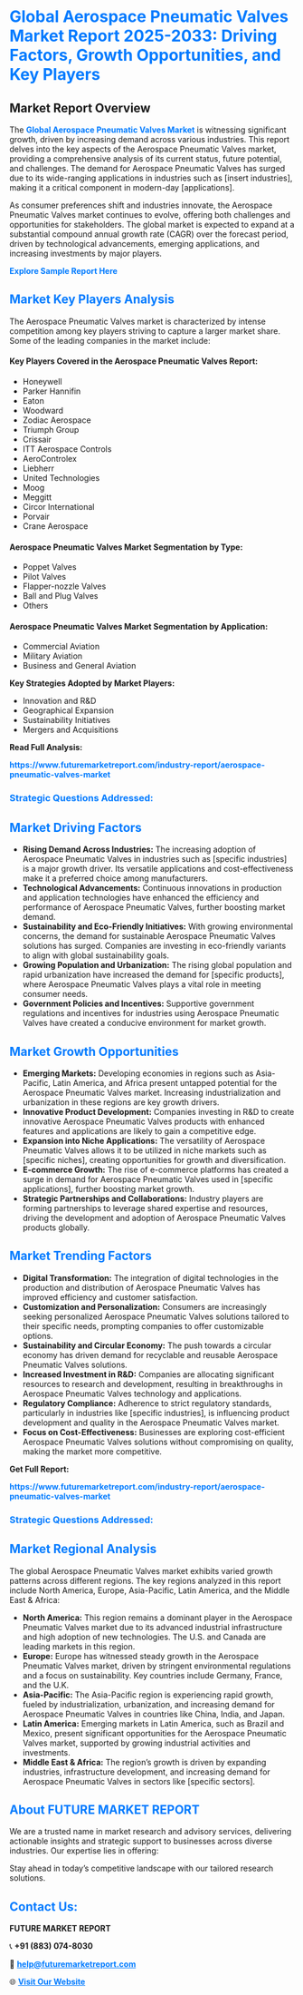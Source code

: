 <h1 style="color: #007BFF;">Global Aerospace Pneumatic Valves Market Report 2025-2033: Driving Factors, Growth Opportunities, and Key Players</h1>

<section id="overview">
<h2>Market Report Overview</h2>
<p>The <a href="https://www.futuremarketreport.com/industry-report/aerospace-pneumatic-valves-market" style="color: #007BFF; text-decoration: none;"><strong>Global Aerospace Pneumatic Valves Market</strong></a> is witnessing significant growth, driven by increasing demand across various industries. This report delves into the key aspects of the Aerospace Pneumatic Valves market, providing a comprehensive analysis of its current status, future potential, and challenges. The demand for Aerospace Pneumatic Valves has surged due to its wide-ranging applications in industries such as [insert industries], making it a critical component in modern-day [applications].</p>
<p>As consumer preferences shift and industries innovate, the Aerospace Pneumatic Valves market continues to evolve, offering both challenges and opportunities for stakeholders. The global market is expected to expand at a substantial compound annual growth rate (CAGR) over the forecast period, driven by technological advancements, emerging applications, and increasing investments by major players.</p>
</section>

<section id="overview">
<p><a href="https://www.futuremarketreport.com/request-sample/reportId=54014" style="color: #007BFF; text-decoration: none;"><strong>Explore Sample Report Here</strong></a></p>
</section>

<section id="key-players">
<h2 style="color: #007BFF;">Market Key Players Analysis</h2>
<p>The Aerospace Pneumatic Valves market is characterized by intense competition among key players striving to capture a larger market share. Some of the leading companies in the market include:</p>
<h4>Key Players Covered in the Aerospace Pneumatic Valves Report:</h4>
<ul><li>Honeywell</li><li>Parker Hannifin</li><li>Eaton</li><li>Woodward</li><li>Zodiac Aerospace</li><li>Triumph Group</li><li>Crissair</li><li>ITT Aerospace Controls</li><li>AeroControlex</li><li>Liebherr</li><li>United Technologies</li><li>Moog</li><li>Meggitt</li><li>Circor International</li><li>Porvair</li><li>Crane Aerospace</li></ul>
<h4>Aerospace Pneumatic Valves Market Segmentation by Type:</h4>
<ul><li>Poppet Valves</li><li>Pilot Valves</li><li>Flapper-nozzle Valves</li><li>Ball and Plug Valves</li><li>Others</li></ul>

<h4>Aerospace Pneumatic Valves Market Segmentation by Application:</h4>
<ul><li>Commercial Aviation</li><li>Military Aviation</li><li>Business and General Aviation</li></ul>
<p><strong>Key Strategies Adopted by Market Players:</strong></p>
<ul>
<li>Innovation and R&D</li>
<li>Geographical Expansion</li>
<li>Sustainability Initiatives</li>
<li>Mergers and Acquisitions</li>
</ul>
</section>

<section>
<p><strong>Read Full Analysis: </strong></p><a href="https://www.futuremarketreport.com/industry-report/aerospace-pneumatic-valves-market" style="color: #007BFF; text-decoration: none;"><strong>https://www.futuremarketreport.com/industry-report/aerospace-pneumatic-valves-market</strong></a>
<h3 style="color: #007BFF;">Strategic Questions Addressed:</h3>
</section>

<section id="driving-factors">
<h2 style="color: #007BFF;">Market Driving Factors</h2>
<ul>
<li><strong>Rising Demand Across Industries:</strong> The increasing adoption of Aerospace Pneumatic Valves in industries such as [specific industries] is a major growth driver. Its versatile applications and cost-effectiveness make it a preferred choice among manufacturers.</li>
<li><strong>Technological Advancements:</strong> Continuous innovations in production and application technologies have enhanced the efficiency and performance of Aerospace Pneumatic Valves, further boosting market demand.</li>
<li><strong>Sustainability and Eco-Friendly Initiatives:</strong> With growing environmental concerns, the demand for sustainable Aerospace Pneumatic Valves solutions has surged. Companies are investing in eco-friendly variants to align with global sustainability goals.</li>
<li><strong>Growing Population and Urbanization:</strong> The rising global population and rapid urbanization have increased the demand for [specific products], where Aerospace Pneumatic Valves plays a vital role in meeting consumer needs.</li>
<li><strong>Government Policies and Incentives:</strong> Supportive government regulations and incentives for industries using Aerospace Pneumatic Valves have created a conducive environment for market growth.</li>
</ul>
</section>

<section id="growth-opportunities">
<h2 style="color: #007BFF;">Market Growth Opportunities</h2>
<ul>
<li><strong>Emerging Markets:</strong> Developing economies in regions such as Asia-Pacific, Latin America, and Africa present untapped potential for the Aerospace Pneumatic Valves market. Increasing industrialization and urbanization in these regions are key growth drivers.</li>
<li><strong>Innovative Product Development:</strong> Companies investing in R&D to create innovative Aerospace Pneumatic Valves products with enhanced features and applications are likely to gain a competitive edge.</li>
<li><strong>Expansion into Niche Applications:</strong> The versatility of Aerospace Pneumatic Valves allows it to be utilized in niche markets such as [specific niches], creating opportunities for growth and diversification.</li>
<li><strong>E-commerce Growth:</strong> The rise of e-commerce platforms has created a surge in demand for Aerospace Pneumatic Valves used in [specific applications], further boosting market growth.</li>
<li><strong>Strategic Partnerships and Collaborations:</strong> Industry players are forming partnerships to leverage shared expertise and resources, driving the development and adoption of Aerospace Pneumatic Valves products globally.</li>
</ul>
</section>

<section id="trending-factors">
<h2 style="color: #007BFF;">Market Trending Factors</h2>
<ul>
<li><strong>Digital Transformation:</strong> The integration of digital technologies in the production and distribution of Aerospace Pneumatic Valves has improved efficiency and customer satisfaction.</li>
<li><strong>Customization and Personalization:</strong> Consumers are increasingly seeking personalized Aerospace Pneumatic Valves solutions tailored to their specific needs, prompting companies to offer customizable options.</li>
<li><strong>Sustainability and Circular Economy:</strong> The push towards a circular economy has driven demand for recyclable and reusable Aerospace Pneumatic Valves solutions.</li>
<li><strong>Increased Investment in R&D:</strong> Companies are allocating significant resources to research and development, resulting in breakthroughs in Aerospace Pneumatic Valves technology and applications.</li>
<li><strong>Regulatory Compliance:</strong> Adherence to strict regulatory standards, particularly in industries like [specific industries], is influencing product development and quality in the Aerospace Pneumatic Valves market.</li>
<li><strong>Focus on Cost-Effectiveness:</strong> Businesses are exploring cost-efficient Aerospace Pneumatic Valves solutions without compromising on quality, making the market more competitive.</li>
</ul>
</section>

<section>
<p><strong>Get Full Report: </strong></p><a href="https://www.futuremarketreport.com/industry-report/aerospace-pneumatic-valves-market" style="color: #007BFF; text-decoration: none;"><strong>https://www.futuremarketreport.com/industry-report/aerospace-pneumatic-valves-market</strong></a>
<h3 style="color: #007BFF;">Strategic Questions Addressed:</h3>
</section>


<section id="regional-analysis">
<h2 style="color: #007BFF;">Market Regional Analysis</h2>
<p>The global Aerospace Pneumatic Valves market exhibits varied growth patterns across different regions. The key regions analyzed in this report include North America, Europe, Asia-Pacific, Latin America, and the Middle East & Africa:</p>
<ul>
<li><strong>North America:</strong> This region remains a dominant player in the Aerospace Pneumatic Valves market due to its advanced industrial infrastructure and high adoption of new technologies. The U.S. and Canada are leading markets in this region.</li>
<li><strong>Europe:</strong> Europe has witnessed steady growth in the Aerospace Pneumatic Valves market, driven by stringent environmental regulations and a focus on sustainability. Key countries include Germany, France, and the U.K.</li>
<li><strong>Asia-Pacific:</strong> The Asia-Pacific region is experiencing rapid growth, fueled by industrialization, urbanization, and increasing demand for Aerospace Pneumatic Valves in countries like China, India, and Japan.</li>
<li><strong>Latin America:</strong> Emerging markets in Latin America, such as Brazil and Mexico, present significant opportunities for the Aerospace Pneumatic Valves market, supported by growing industrial activities and investments.</li>
<li><strong>Middle East & Africa:</strong> The region’s growth is driven by expanding industries, infrastructure development, and increasing demand for Aerospace Pneumatic Valves in sectors like [specific sectors].</li>
</ul>
</section>

<footer>
<h2 style="color: #007BFF;">About FUTURE MARKET REPORT</h2>
<p>We are a trusted name in market research and advisory services, delivering actionable insights and strategic support to businesses across diverse industries. Our expertise lies in offering:</p>

<p>Stay ahead in today’s competitive landscape with our tailored research solutions.</p>

<h2 style="color: #007BFF;">Contact Us:</h2>
<p><strong>FUTURE MARKET REPORT</strong></p>
<p>📞 <strong>+91 (883) 074-8030</strong></p>
<p>📧 <strong><a href="mailto:help@futuremarketreport.com" style="color: #007BFF;">help@futuremarketreport.com</a></strong></p>
<p>🌐 <strong><a href="https://www.futuremarketreport.com/" style="color: #007BFF;">Visit Our Website</a></strong></p>
</footer>